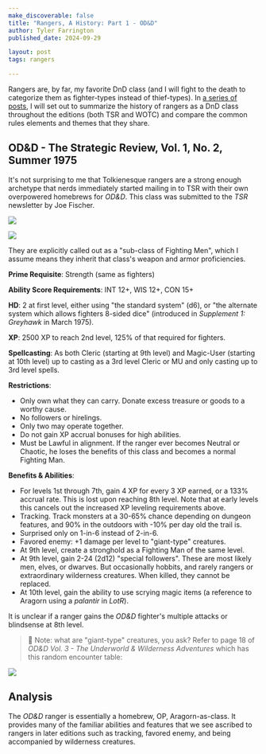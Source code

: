 ```yaml
---
make_discoverable: false
title: "Rangers, A History: Part 1 - OD&D"
author: Tyler Farrington
published_date: 2024-09-29

layout: post
tags: rangers

---
```


Rangers are, by far, my favorite DnD class (and I will fight to the death to categorize them as fighter-types instead of thief-types). In [a series of posts](https://underwaterowlbear.github.io/tag/rangers), I will set out to summarize the history of rangers as a DnD class throughout the editions (both TSR and WOTC) and compare the common rules elements and themes that they share.

## OD&D - The Strategic Review, Vol. 1, No. 2, Summer 1975

It's not surprising to me that Tolkienesque rangers are a strong enough archetype that nerds immediately started mailing in to TSR with their own overpowered homebrews for *OD&D*. This class was submitted to the *TSR* newsletter by Joe Fischer.

![](/assets/img/odd-ranger-1.png)


![](/assets/img/odd-ranger-2.png)

They are explicitly called out as a "sub-class of Fighting Men", which I assume means they inherit that class's weapon and armor proficiencies.

**Prime Requisite**: Strength (same as fighters)

**Ability Score Requirements**: INT 12+, WIS 12+, CON 15+

**HD**: 2 at first level, either using "the standard system" (d6), or "the alternate system which allows fighters 8-sided dice" (introduced in *Supplement 1: Greyhawk* in March 1975).

**XP**: 2500 XP to reach 2nd level, 125% of that required for fighters.

**Spellcasting**: As both Cleric (starting at 9th level) and Magic-User (starting at 10th level) up to casting as a 3rd level Cleric or MU and only casting up to 3rd level spells.

**Restrictions**:

- Only own what they can carry. Donate excess treasure or goods to a worthy cause.
- No followers or hirelings.
- Only two may operate together.
- Do not gain XP accrual bonuses for high abilities.
- Must be Lawful in alignment. If the ranger ever becomes Neutral or Chaotic, he loses the benefits of this class and becomes a normal Fighting Man.

**Benefits & Abilities**:

- For levels 1st through 7th, gain 4 XP for every 3 XP earned, or a 133% accrual rate. This is lost upon reaching 8th level. Note that at early levels this cancels out the increased XP leveling requirements above.
- Tracking. Track monsters at a 30-65% chance depending on dungeon features, and 90% in the outdoors with -10% per day old the trail is.
- Surprised only on 1-in-6 instead of 2-in-6.
- Favored enemy: +1 damage per level to "giant-type" creatures.
- At 9th level, create a stronghold as a Fighting Man of the same level.
- At 9th level, gain 2-24 (2d12) "special followers". These are most likely men, elves, or dwarves. But occasionally hobbits, and rarely rangers or extraordinary wilderness creatures. When killed, they cannot be replaced.
- At 10th level, gain the ability to use scrying magic items (a reference to Aragorn using a *palantir* in *LotR*).

It is unclear if a ranger gains the *OD&D* fighter's multiple attacks or blindsense at 8th level.

> 📝 Note: what are "giant-type" creatures, you ask? Refer to page 18 of *OD&D Vol. 3 - The Underworld & Wilderness Adventures* which has this random encounter table:

![](/assets/img/giant-types.png)

## Analysis

The *OD&D* ranger is essentially a homebrew, OP, Aragorn-as-class. It provides many of the familiar abilities and features that we see ascribed to rangers in later editions such as tracking, favored enemy, and being accompanied by wilderness creatures.